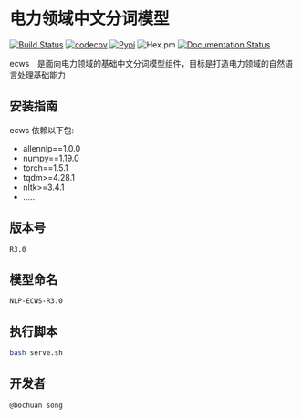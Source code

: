 #   电力领域中文分词模型
[![Build Status](https://travis-ci.org/rises-tech/ecws.svg?branch=master)](https://travis-ci.org/rises-tech/ecws)
[![codecov](https://codecov.io/gh/rises-tech/ecws/branch/master/graph/badge.svg)](https://codecov.io/gh/rises-tech/ecws)
[![Pypi](https://img.shields.io/pypi/v/ecws.svg)](https://pypi.org/project/ecws)
![Hex.pm](https://img.shields.io/hexpm/l/plug.svg)
[![Documentation Status](https://readthedocs.org/projects/ecws/badge/?version=latest)](http://rises-tech.readthedocs.io/?badge=latest)

ecws　是面向电力领域的基础中文分词模型组件，目标是打造电力领域的自然语言处理基础能力

## 安装指南
ecws 依赖以下包:

+ allennlp==1.0.0
+ numpy==1.19.0
+ torch==1.5.1
+ tqdm>=4.28.1
+ nltk>=3.4.1
+ ......

## 版本号
```version
R3.0
```

## 模型命名
    NLP-ECWS-R3.0

## 执行脚本
```bash
bash serve.sh
```

## 开发者
    @bochuan song

